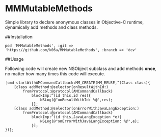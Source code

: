 MMMutableMethods
========

Simple library to declare anonymous classes in Objective-C runtime, dynamically add methods and class methods.

##Installation

```
pod 'MMMutableMethods', :git => 'https://github.com/k06a/MMMutableMethods', :branch => 'dev'
```

##Usage

Following code will create new NSObject subclass and add methods **once**, no matter how many times this code will execute.

```
[cmd startWithAMCommandCallback:MM_CREATE(MM_REUSE,^(Class class){
    [class addMethod:@selector(onResultWithId:)
        fromProtocol:@protocol(AMCommandCallback)
            blockImp:^(id this,id res){
                NSLog(@"onResultWithId: %@",res);
            }];
    [class addMethod:@selector(onErrorWithJavaLangException:)
        fromProtocol:@protocol(AMCommandCallback)
            blockImp:^(id this,JavaLangException *e){
                NSLog(@"onErrorWithJavaLangException: %@",e);
            }];
})];
```
